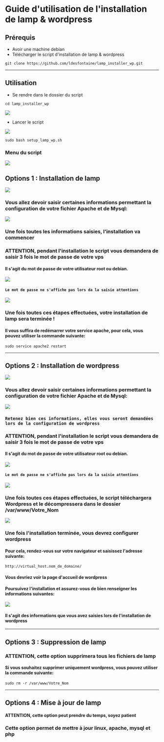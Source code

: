 # Guide d'utilisation de l'installation de lamp & wordpress

## Prérequis

- Avoir une machine debian
- Télécharger le script d'installation de lamp & wordpress

```
git clone https://github.com/ldesfontaine/lamp_installer_wp.git
```
<hr>

## Utilisation

- Se rendre dans le dossier du script

```
cd lamp_installer_wp
```

![](/images/script_lamp_wp/ls.png )
- Lancer le script

![](/images/script_lamp_wp/start.png )
```
sudo bash setup_lamp_wp.sh
```


### Menu du script
![](/images/script_lamp_wp/options.png )

## Options 1 : Installation de lamp
![](/images/script_lamp_wp/start1.png )

### Vous allez devoir saisir certaines informations permettant la configuration de votre fichier Apache et de Mysql:
![](/images/script_lamp_wp/mysql_full_conf.png )

### Une fois toutes les informations saisies, l'installation va commencer

### ATTENTION, pendant l'installation le script vous demandera de saisir 3 fois le mot de passe de votre vps
#### Il s'agit du mot de passe de votre utilisateur root ou debian.
![](/images/script_lamp_wp/passwd.png )
#### `Le mot de passe ne s'affiche pas lors da la saisie attentions` 
![](/images/script_lamp_wp/passwd_vps.png )

### Une fois toutes ces étapes effectuées, votre installation de lamp sera terminée !
#### Il vous suffira de redémarrer votre service apache, pour cela, vous pouvez utiliser la commande suivante:
```
sudo service apache2 restart
```



<hr>


## Options 2 : Installation de wordpress
![](/images/script_lamp_wp/start2.png )

### Vous allez devoir saisir certaines informations permettant la configuration de votre fichier Apache et de Mysql:
![](/images/script_lamp_wp/appache&mysql.png )
### `Retenez bien ces informations, elles vous seront demandées lors de la configuration de wordpress`

### ATTENTION, pendant l'installation le script vous demandera de saisir 3 fois le mot de passe de votre vps
#### Il s'agit du mot de passe de votre utilisateur root ou debian.
![](/images/script_lamp_wp/passwd.png )
#### `Le mot de passe ne s'affiche pas lors da la saisie attentions`
![](/images/script_lamp_wp/passwd_vps.png )

### Une fois toutes ces étapes effectuées, le script téléchargera Wordpress et le décompressera dans le dossier /var/www/Votre_Nom
![](/images/script_lamp_wp/wp_dl.png )

### Une fois l'installation terminée, vous devrez configurer wordpress
#### Pour cela, rendez-vous sur votre navigateur et saisissez l'adresse suivante:
```
http://virtual_host.nom_de_domaine/
```
#### Vous devriez voir la page d'accueil de wordpress
#### Poursuivez l'installation et assurez-vous de bien renseigner les informations suivantes:
![](/images/script_lamp_wp/wp_conf.png )
#### Il s'agit des informations que vous avez saisies lors de l'installation de wordpress


<hr>

## Options 3 : Suppression de lamp
### ATTENTION, cette option supprimera tous les fichiers de lamp
#### Si vous souhaitez supprimer uniquement wordpress, vous pouvez utiliser la commande suivante:
```
sudo rm -r /var/www/Votre_Nom
```

<hr>

## Options 4 : Mise à jour de lamp
#### ATTENTION, cette option peut prendre du temps, soyez patient
### Cette option permet de mettre à jour linux, apache, mysql et php
